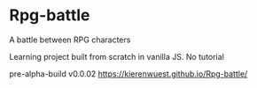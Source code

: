 # Rpg-battle
A battle between RPG characters

Learning project built from scratch in vanilla JS. No tutorial

pre-alpha-build v0.0.02
https://kierenwuest.github.io/Rpg-battle/

